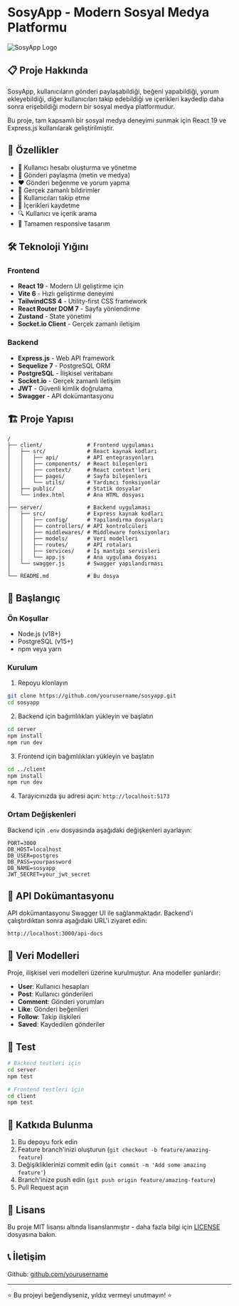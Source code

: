 # SosyApp - Modern Sosyal Medya Platformu

![SosyApp Logo](https://github.com/yourusername/sosyapp/raw/main/client/public/logo.png)

## 📋 Proje Hakkında

SosyApp, kullanıcıların gönderi paylaşabildiği, beğeni yapabildiği, yorum ekleyebildiği, diğer kullanıcıları takip edebildiği ve içerikleri kaydedip daha sonra erişebildiği modern bir sosyal medya platformudur.

Bu proje, tam kapsamlı bir sosyal medya deneyimi sunmak için React 19 ve Express.js kullanılarak geliştirilmiştir.

## 🚀 Özellikler

-   👤 Kullanıcı hesabı oluşturma ve yönetme
-   📝 Gönderi paylaşma (metin ve medya)
-   ❤️ Gönderi beğenme ve yorum yapma
-   🔔 Gerçek zamanlı bildirimler
-   👥 Kullanıcıları takip etme
-   🔖 İçerikleri kaydetme
-   🔍 Kullanıcı ve içerik arama
-   📱 Tamamen responsive tasarım

## 🛠️ Teknoloji Yığını

### Frontend

-   **React 19** - Modern UI geliştirme için
-   **Vite 6** - Hızlı geliştirme deneyimi
-   **TailwindCSS 4** - Utility-first CSS framework
-   **React Router DOM 7** - Sayfa yönlendirme
-   **Zustand** - State yönetimi
-   **Socket.io Client** - Gerçek zamanlı iletişim

### Backend

-   **Express.js** - Web API framework
-   **Sequelize 7** - PostgreSQL ORM
-   **PostgreSQL** - İlişkisel veritabanı
-   **Socket.io** - Gerçek zamanlı iletişim
-   **JWT** - Güvenli kimlik doğrulama
-   **Swagger** - API dokümantasyonu

## 🏗️ Proje Yapısı

```
/
├── client/              # Frontend uygulaması
│   ├── src/             # React kaynak kodları
│   │   ├── api/         # API entegrasyonları
│   │   ├── components/  # React bileşenleri
│   │   ├── context/     # React context'leri
│   │   ├── pages/       # Sayfa bileşenleri
│   │   └── utils/       # Yardımcı fonksiyonlar
│   ├── public/          # Statik dosyalar
│   └── index.html       # Ana HTML dosyası
│
├── server/              # Backend uygulaması
│   ├── src/             # Express kaynak kodları
│   │   ├── config/      # Yapılandırma dosyaları
│   │   ├── controllers/ # API kontrolcüleri
│   │   ├── middlewares/ # Middleware fonksiyonları
│   │   ├── models/      # Veri modelleri
│   │   ├── routes/      # API rotaları
│   │   ├── services/    # İş mantığı servisleri
│   │   └── app.js       # Ana uygulama dosyası
│   └── swagger.js       # Swagger yapılandırması
│
└── README.md            # Bu dosya
```

## 🚦 Başlangıç

### Ön Koşullar

-   Node.js (v18+)
-   PostgreSQL (v15+)
-   npm veya yarn

### Kurulum

1. Repoyu klonlayın

```bash
git clone https://github.com/yourusername/sosyapp.git
cd sosyapp
```

2. Backend için bağımlılıkları yükleyin ve başlatın

```bash
cd server
npm install
npm run dev
```

3. Frontend için bağımlılıkları yükleyin ve başlatın

```bash
cd ../client
npm install
npm run dev
```

4. Tarayıcınızda şu adresi açın: `http://localhost:5173`

### Ortam Değişkenleri

Backend için `.env` dosyasında aşağıdaki değişkenleri ayarlayın:

```env
PORT=3000
DB_HOST=localhost
DB_USER=postgres
DB_PASS=yourpassword
DB_NAME=sosyapp
JWT_SECRET=your_jwt_secret
```

## 📝 API Dokümantasyonu

API dokümantasyonu Swagger UI ile sağlanmaktadır. Backend'i çalıştırdıktan sonra aşağıdaki URL'i ziyaret edin:

```
http://localhost:3000/api-docs
```

## 📖 Veri Modelleri

Proje, ilişkisel veri modelleri üzerine kurulmuştur. Ana modeller şunlardır:

-   **User**: Kullanıcı hesapları
-   **Post**: Kullanıcı gönderileri
-   **Comment**: Gönderi yorumları
-   **Like**: Gönderi beğenileri
-   **Follow**: Takip ilişkileri
-   **Saved**: Kaydedilen gönderiler

## 🧪 Test

```bash
# Backend testleri için
cd server
npm test

# Frontend testleri için
cd client
npm test
```

## 🤝 Katkıda Bulunma

1. Bu depoyu fork edin
2. Feature branch'inizi oluşturun (`git checkout -b feature/amazing-feature`)
3. Değişikliklerinizi commit edin (`git commit -m 'Add some amazing feature'`)
4. Branch'inize push edin (`git push origin feature/amazing-feature`)
5. Pull Request açın

## 📜 Lisans

Bu proje MIT lisansı altında lisanslanmıştır - daha fazla bilgi için [LICENSE](LICENSE) dosyasına bakın.

## 📞 İletişim

Github: [github.com/yourusername](https://github.com/yourusername)

---

⭐️ Bu projeyi beğendiyseniz, yıldız vermeyi unutmayın! ⭐️
